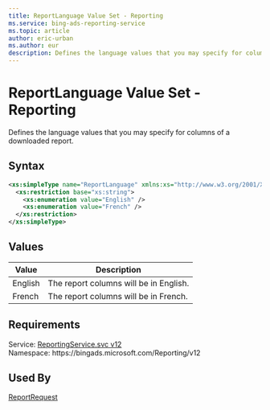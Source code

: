 ```yaml
---
title: ReportLanguage Value Set - Reporting
ms.service: bing-ads-reporting-service
ms.topic: article
author: eric-urban
ms.author: eur
description: Defines the language values that you may specify for columns of a downloaded report.
---
```

# ReportLanguage Value Set - Reporting
Defines the language values that you may specify for columns of a downloaded report.

## Syntax
```xml
<xs:simpleType name="ReportLanguage" xmlns:xs="http://www.w3.org/2001/XMLSchema">
  <xs:restriction base="xs:string">
    <xs:enumeration value="English" />
    <xs:enumeration value="French" />
  </xs:restriction>
</xs:simpleType>
```

## <a name="values"></a>Values

|Value|Description|
|-----------|---------------|
|<a name="english"></a>English|The report columns will be in English.|
|<a name="french"></a>French|The report columns will be in French.|

## Requirements
Service: [ReportingService.svc v12](https://reporting.api.bingads.microsoft.com/Api/Advertiser/Reporting/v12/ReportingService.svc)  
Namespace: https\://bingads.microsoft.com/Reporting/v12  

## Used By
[ReportRequest](reportrequest.md)  
